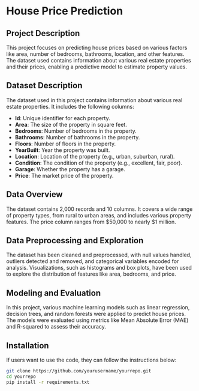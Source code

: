 # House Price Prediction

## Project Description
This project focuses on predicting house prices based on various factors like area, number of bedrooms, bathrooms, location, and other features. The dataset used contains information about various real estate properties and their prices, enabling a predictive model to estimate property values.

## Dataset Description
The dataset used in this project contains information about various real estate properties. It includes the following columns:
- **Id**: Unique identifier for each property.
- **Area**: The size of the property in square feet.
- **Bedrooms**: Number of bedrooms in the property.
- **Bathrooms**: Number of bathrooms in the property.
- **Floors**: Number of floors in the property.
- **YearBuilt**: Year the property was built.
- **Location**: Location of the property (e.g., urban, suburban, rural).
- **Condition**: The condition of the property (e.g., excellent, fair, poor).
- **Garage**: Whether the property has a garage.
- **Price**: The market price of the property.

## Data Overview
The dataset contains 2,000 records and 10 columns. It covers a wide range of property types, from rural to urban areas, and includes various property features. The price column ranges from $50,000 to nearly $1 million.

## Data Preprocessing and Exploration
The dataset has been cleaned and preprocessed, with null values handled, outliers detected and removed, and categorical variables encoded for analysis. Visualizations, such as histograms and box plots, have been used to explore the distribution of features like area, bedrooms, and price.

## Modeling and Evaluation
In this project, various machine learning models such as linear regression, decision trees, and random forests were applied to predict house prices. The models were evaluated using metrics like Mean Absolute Error (MAE) and R-squared to assess their accuracy.

## Installation
If users want to use the code, they can follow the instructions below:

```bash
git clone https://github.com/yourusername/yourrepo.git
cd yourrepo
pip install -r requirements.txt
